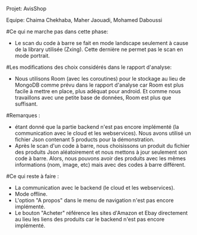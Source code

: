 Projet: AvisShop

Equipe: Chaima Chekhaba, Maher Jaouadi, Mohamed Daboussi

#Ce qui ne marche pas dans cette phase:
- Le scan du code à barre se fait en mode landscape seulement à cause de la library utilisée (Zxing). Cette dernière ne permet pas le scan en mode portrait.

#Les modifications des choix considérés dans le rapport d'analyse: 
- Nous utilisons Room (avec les coroutines) pour le stockage au lieu de MongoDB comme prévu dans le rapport d'analyse car Room est plus facile à mettre en place, plus adéquat pour android. Et comme nous travaillons avec une petite base de données, Room est plus que suffisant.

#Remarques :
- étant donné que la partie backend n'est pas encore implémenté (la communication avec le cloud et les webservices). Nous avons utilisé un fichier Json contenant 5 products pour la démonstration.
- Après le scan d'un code à barre, nous choisissons un produit du fichier des produits Json aléatoirement et nous mettons à jour seulement son code à barre. Alors, nous pouvons avoir des produits avec les mêmes informations (nom, image, etc) mais avec des codes à barre différent.

#Ce qui reste à faire :
- La communication avec le backend (le cloud et les webservices).
- Mode offline.
- L'option "A propos" dans le menu de navigation n'est pas encore implémenté.
- Le bouton "Acheter" référence les sites d'Amazon et Ebay directement au lieu les liens des produits car le backend n'est pas encore implémenté.
